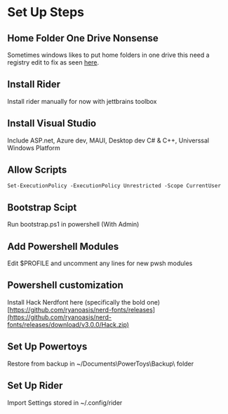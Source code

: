 # Set Up Steps

## Home Folder One Drive Nonsense
Sometimes windows likes to put home folders in one drive this need a registry edit to fix as seen [here](https://answers.microsoft.com/en-us/windows/forum/all/documents-folder-stuck-under-onedrive-and-shows/1985b6b1-34c8-4297-ab12-bbecd35b8e70).

## Install Rider
Install rider manually for now with jettbrains toolbox

## Install Visual Studio
Include ASP.net, Azure dev, MAUI, Desktop dev C# & C++, Universsal Windows Platform

## Allow Scripts
`Set-ExecutionPolicy -ExecutionPolicy Unrestricted -Scope CurrentUser`

## Bootstrap Scipt
Run bootstrap.ps1 in powershell (With Admin)

## Add Powershell Modules
Edit $PROFILE and uncomment any lines for new pwsh modules

## Powershell customization
Install Hack Nerdfont here (specifically the bold one) [https://github.com/ryanoasis/nerd-fonts/releases](https://github.com/ryanoasis/nerd-fonts/releases/download/v3.0.0/Hack.zip)

## Set Up Powertoys
Restore from backup in ~/Documents\PowerToys\Backup\ folder

## Set Up Rider
Import Settings stored in ~/.config/rider
